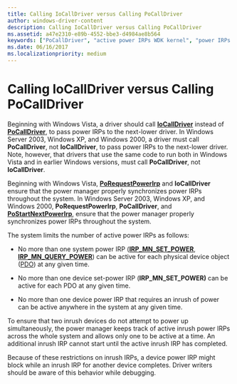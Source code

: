 ```yaml
---
title: Calling IoCallDriver versus Calling PoCallDriver
author: windows-driver-content
description: Calling IoCallDriver versus Calling PoCallDriver
ms.assetid: a47e2310-e89b-4552-bbe3-d4984ae8b564
keywords: ["PoCallDriver", "active power IRPs WDK kernel", "power IRPs WDK kernel , IoCallDriver versus PoCallDriver"]
ms.date: 06/16/2017
ms.localizationpriority: medium
---
```


# Calling IoCallDriver versus Calling PoCallDriver





Beginning with Windows Vista, a driver should call [**IoCallDriver**](https://msdn.microsoft.com/library/windows/hardware/ff548336) instead of [**PoCallDriver**](https://msdn.microsoft.com/library/windows/hardware/ff559654), to pass power IRPs to the next-lower driver. In Windows Server 2003, Windows XP, and Windows 2000, a driver must call **PoCallDriver**, not **IoCallDriver**, to pass power IRPs to the next-lower driver. Note, however, that drivers that use the same code to run both in Windows Vista and in earlier Windows versions, must call **PoCallDriver**, not **IoCallDriver**.

Beginning with Windows Vista, [**PoRequestPowerIrp**](https://msdn.microsoft.com/library/windows/hardware/ff559734) and **IoCallDriver** ensure that the power manager properly synchronizes power IRPs throughout the system. In Windows Server 2003, Windows XP, and Windows 2000, **PoRequestPowerIrp**, **PoCallDriver**, and [**PoStartNextPowerIrp**](https://msdn.microsoft.com/library/windows/hardware/ff559776), ensure that the power manager properly synchronizes power IRPs throughout the system.

The system limits the number of active power IRPs as follows:

-   No more than one system power IRP ([**IRP\_MN\_SET\_POWER**](https://msdn.microsoft.com/library/windows/hardware/ff551744), [**IRP\_MN\_QUERY\_POWER**](https://msdn.microsoft.com/library/windows/hardware/ff551699)) can be active for each physical device object ([PDO](https://msdn.microsoft.com/library/windows/hardware/ff556325#wdkgloss-pdo)) at any given time.

-   No more than one device set-power IRP (**IRP\_MN\_SET\_POWER)** can be active for each PDO at any given time.

-   No more than one device power IRP that requires an inrush of power can be active anywhere in the system at any given time.

To ensure that two inrush devices do not attempt to power up simultaneously, the power manager keeps track of active inrush power IRPs across the whole system and allows only one to be active at a time. An additional inrush IRP cannot start until the active inrush IRP has completed.

Because of these restrictions on inrush IRPs, a device power IRP might block while an inrush IRP for another device completes. Driver writers should be aware of this behavior while debugging.

 

 





